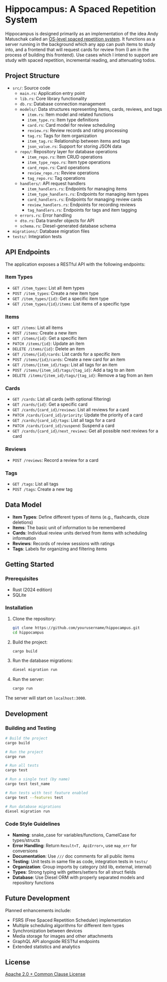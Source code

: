 # Hippocampus: A Spaced Repetition System

Hippocampus is designed primarily as an implementation of the idea Andy Matuschak called an [OS-level spaced repetition system](https://notes.andymatuschak.org/zNLoqjEVe5dheMKmTTyB9E3). It functions as a server running in the background which any app can push items to study into, and a frontend that will request cards for review from (I am in the process of building this frontend). Use cases which I intend to support are study with spaced repetition, incremental reading, and attenuating todos.

## Project Structure

- `src/`: Source code
  - `main.rs`: Application entry point
  - `lib.rs`: Core library functionality
  - `db.rs`: Database connection management
  - `models/`: Data structures representing items, cards, reviews, and tags
    - `item.rs`: Item model and related functions
    - `item_type.rs`: Item type definitions
    - `card.rs`: Card model for review scheduling
    - `review.rs`: Review records and rating processing
    - `tag.rs`: Tags for item organization
    - `item_tag.rs`: Relationship between items and tags
    - `json_value.rs`: Support for storing JSON data
  - `repo/`: Repository layer for database operations
    - `item_repo.rs`: Item CRUD operations
    - `item_type_repo.rs`: Item type operations
    - `card_repo.rs`: Card operations
    - `review_repo.rs`: Review operations
    - `tag_repo.rs`: Tag operations
  - `handlers/`: API request handlers
    - `item_handlers.rs`: Endpoints for managing items
    - `item_type_handlers.rs`: Endpoints for managing item types
    - `card_handlers.rs`: Endpoints for managing review cards
    - `review_handlers.rs`: Endpoints for recording reviews
    - `tag_handlers.rs`: Endpoints for tags and item tagging
  - `errors.rs`: Error handling
  - `dto.rs`: Data transfer objects for API
  - `schema.rs`: Diesel-generated database schema
- `migrations/`: Database migration files
- `tests/`: Integration tests

## API Endpoints

The application exposes a RESTful API with the following endpoints:

### Item Types
- `GET /item_types`: List all item types
- `POST /item_types`: Create a new item type
- `GET /item_types/{id}`: Get a specific item type
- `GET /item_types/{id}/items`: List items of a specific type

### Items
- `GET /items`: List all items
- `POST /items`: Create a new item
- `GET /items/{id}`: Get a specific item
- `PATCH /items/{id}`: Update an item
- `DELETE /items/{id}`: Delete an item
- `GET /items/{id}/cards`: List cards for a specific item
- `POST /items/{id}/cards`: Create a new card for an item
- `GET /items/{item_id}/tags`: List all tags for an item
- `POST /items/{item_id}/tags/{tag_id}`: Add a tag to an item
- `DELETE /items/{item_id}/tags/{tag_id}`: Remove a tag from an item

### Cards
- `GET /cards`: List all cards (with optional filtering)
- `GET /cards/{id}`: Get a specific card
- `GET /cards/{card_id}/reviews`: List all reviews for a card
- `PATCH /cards/{card_id}/priority`: Update the priority of a card
- `GET /cards/{card_id}/tags`: List all tags for a card
- `PATCH /cards/{card_id}/suspend`: Suspend a card
- `GET /cards/{card_id}/next_reviews`: Get all possible next reviews for a card

### Reviews
- `POST /reviews`: Record a review for a card

### Tags
- `GET /tags`: List all tags
- `POST /tags`: Create a new tag

## Data Model

- **Item Types**: Define different types of items (e.g., flashcards, cloze deletions)
- **Items**: The basic unit of information to be remembered
- **Cards**: Individual review units derived from items with scheduling information
- **Reviews**: Records of review sessions with ratings
- **Tags**: Labels for organizing and filtering items

## Getting Started

### Prerequisites

- Rust (2024 edition)
- SQLite

### Installation

1. Clone the repository:
   ```bash
   git clone https://github.com/yourusername/hippocampus.git
   cd hippocampus
   ```

2. Build the project:
   ```bash
   cargo build
   ```

3. Run the database migrations:
   ```bash
   diesel migration run
   ```

4. Run the server:
   ```bash
   cargo run
   ```

The server will start on `localhost:3000`.

## Development

### Building and Testing

```bash
# Build the project
cargo build

# Run the project
cargo run

# Run all tests
cargo test

# Run a single test (by name)
cargo test test_name

# Run tests with test feature enabled
cargo test --features test

# Run database migrations
diesel migration run
```

### Code Style Guidelines

- **Naming**: snake_case for variables/functions, CamelCase for types/structs
- **Error Handling**: Return `Result<T, ApiError>`, use `map_err` for conversions
- **Documentation**: Use `///` doc comments for all public items
- **Testing**: Unit tests in same file as code, integration tests in `tests/`
- **Organization**: Group imports by category (std lib, external, internal)
- **Types**: Strong typing with getters/setters for all struct fields
- **Database**: Use Diesel ORM with properly separated models and repository functions

## Future Development

Planned enhancements include:

- FSRS (Free Spaced Repetition Scheduler) implementation
- Multiple scheduling algorithms for different item types
- Synchronization between devices
- Media storage for images and other attachments
- GraphQL API alongside RESTful endpoints
- Extended statistics and analytics

## License

[Apache 2.0 + Common Clause License](LICENSE.txt)

